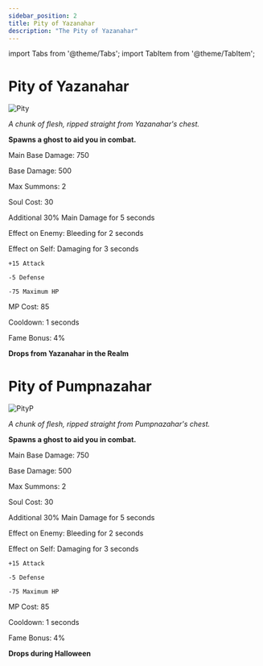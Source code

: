 ```yaml
---
sidebar_position: 2
title: Pity of Yazanahar
description: "The Pity of Yazanahar"
---
```


import Tabs from '@theme/Tabs';
import TabItem from '@theme/TabItem';

<Tabs>
  <TabItem value="Pity of Yazanahar" label="Pity of Yazanahar" default>

# Pity of Yazanahar

![Pity](https://vwiki.valorserver.com/api/item/picture/pity%20of%20yazanahar)

<i>A chunk of flesh, ripped straight from Yazanahar's chest.</i>

**Spawns a ghost to aid you in combat.**

Main Base Damage: 750

Base Damage: 500

Max Summons: 2

Soul Cost: 30

Additional 30% Main Damage for 5 seconds

Effect on Enemy: Bleeding for 2 seconds

Effect on Self: Damaging for 3 seconds

    +15 Attack

    -5 Defense

    -75 Maximum HP

MP Cost: 85

Cooldown: 1 seconds

Fame Bonus: 4%

**Drops from Yazanahar in the Realm**

  </TabItem>
  <TabItem value="Pity of Pumpnazahar" label="Pity of Pumpnazahar">

# Pity of Pumpnazahar

![PityP](https://vwiki.valorserver.com/api/item/picture/pity%20of%20pumpnazahar)

<i>A chunk of flesh, ripped straight from Pumpnazahar's chest.</i>

**Spawns a ghost to aid you in combat.**

Main Base Damage: 750

Base Damage: 500

Max Summons: 2

Soul Cost: 30

Additional 30% Main Damage for 5 seconds

Effect on Enemy: Bleeding for 2 seconds
    
Effect on Self: Damaging for 3 seconds

    +15 Attack

    -5 Defense

    -75 Maximum HP

MP Cost: 85

Cooldown: 1 seconds

Fame Bonus: 4%

**Drops during Halloween**

</TabItem>
</Tabs>
